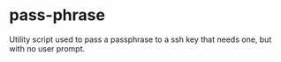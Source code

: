 # pass-phrase
Utility script used to pass a passphrase to a ssh key that needs one, but with no user prompt.
